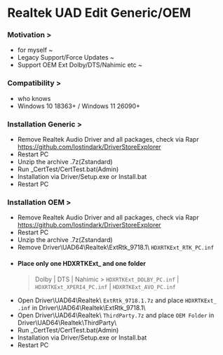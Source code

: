 # Realtek UAD Edit Generic/OEM
### Motivation >
- for myself ~
- Legacy Support/Force Updates ~
- Support OEM Ext Dolby/DTS/Nahimic etc ~
### Compatibility >
- who knows
- Windows 10 18363+ / Windows 11 26090+
### Installation Generic >
- Remove Realtek Audio Driver and all packages, check via Rapr https://github.com/lostindark/DriverStoreExplorer
- Restart PC
- Unzip the archive .7z(Zstandard)
- Run _CertTest/CertTest.bat(Admin)
- Installation via Driver/Setup.exe or Install.bat
- Restart PC
### Installation OEM >
- Remove Realtek Audio Driver and all packages, check via Rapr https://github.com/lostindark/DriverStoreExplorer
- Restart PC
- Unzip the archive .7z(Zstandard)
- Remove Driver\UAD64\Realtek\ExtRtk_9718.1\ `HDXRTKExt_RTK_PC.inf`
- #### Place only one HDXRTKExt_ and one folder
  > Dolby | DTS | Nahimic >
  > `HDXRTKExt_DOLBY_PC.inf` | `HDXRTKExt_XPERI4_PC.inf` | `HDXRTKExt_AVO_PC.inf`
- Open Driver\UAD64\Realtek\ `ExtRtk_9718.1.7z` and place `HDXRTKExt_ .inf` in Driver\UAD64\Realtek\ExtRtk_9718.1\
- Open Driver\UAD64\Realtek\ `ThirdParty.7z` and place `OEM Folder` in Driver\UAD64\Realtek\ThirdParty\
- Run _CertTest/CertTest.bat(Admin)
- Installation via Driver/Setup.exe or Install.bat
- Restart PC
